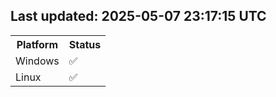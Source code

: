 ## Last updated: 2025-05-07 23:17:15 UTC
<table>
<tr><th>Platform</th><th>Status</th></tr>
<tr><td>Windows</td><td>✅</td></tr>
<tr><td>Linux</td><td>✅</td></tr>
</table>